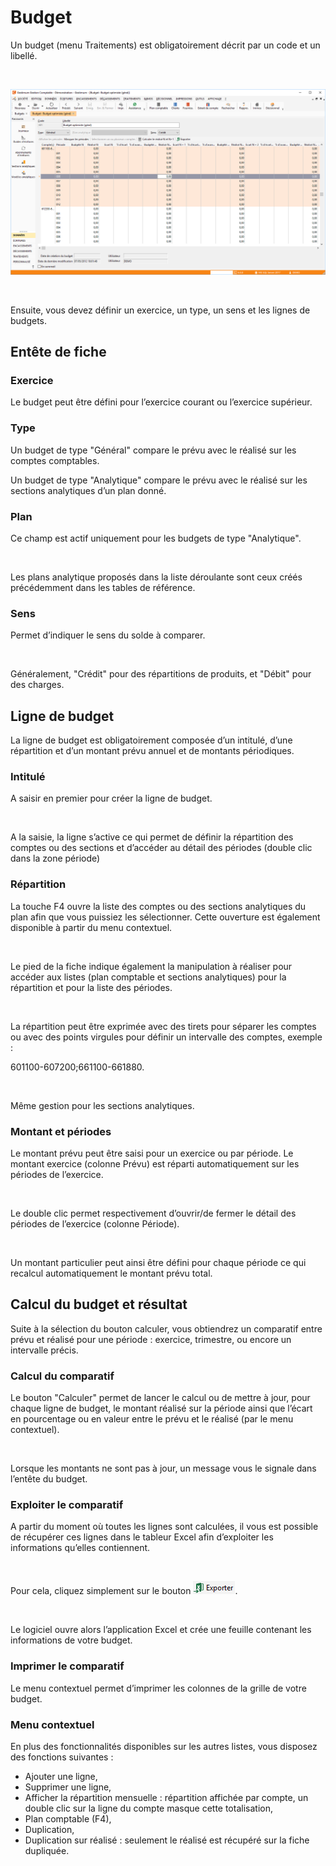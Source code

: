 # Budget



Un budget (menu Traitements) est obligatoirement décrit par un code et un libellé.


 


![](Fiche.png)


 


Ensuite, vous devez définir un exercice, 
 un type, un sens 
 et les lignes de budgets.


## Entête de fiche


### Exercice


Le budget peut être défini pour l’exercice courant ou l’exercice supérieur.


### Type


Un budget de type "Général" compare le prévu avec le réalisé 
 sur les comptes comptables.


Un budget de type "Analytique" compare le prévu avec le réalisé 
 sur les sections analytiques d’un plan donné.


### Plan


Ce champ est actif uniquement pour les budgets 
 de type "Analytique".


 


Les plans analytique proposés dans la liste 
 déroulante sont ceux créés précédemment dans les tables de référence.


### Sens


Permet d’indiquer le sens du solde à comparer.


 


Généralement, "Crédit" pour des répartitions de produits, 
 et "Débit" pour des charges.


## Ligne de budget


La ligne de budget est obligatoirement 
 composée d’un intitulé, d’une répartition et d’un montant prévu annuel 
 et de montants périodiques.


### Intitulé


A saisir en premier pour créer la ligne de budget.


 


A la saisie, la ligne s’active ce qui permet de définir la répartition 
 des comptes ou des sections et d’accéder au détail des périodes (double 
 clic dans la zone période)


### Répartition


La touche F4 ouvre la liste des comptes ou des sections analytiques 
 du plan afin que vous puissiez les sélectionner. Cette ouverture est également 
 disponible à partir du menu contextuel.


 


Le pied de la fiche indique également la manipulation à réaliser pour 
 accéder aux listes (plan comptable et sections analytiques) pour la répartition 
 et pour la liste des périodes.


 


La répartition peut être exprimée avec des tirets pour séparer les comptes 
 ou avec des points virgules pour définir un intervalle des comptes, exemple 
 :


601100-607200;661100-661880.


 


Même gestion pour les sections analytiques.


### Montant et périodes


Le montant prévu peut être saisi pour un exercice ou par période. Le 
 montant exercice (colonne Prévu) est réparti automatiquement sur les périodes 
 de l’exercice.


 


Le double clic permet respectivement d’ouvrir/de fermer le détail des 
 périodes de l’exercice (colonne Période).


 


Un montant particulier peut ainsi être défini pour chaque période ce 
 qui recalcul automatiquement le montant prévu total.


## Calcul du budget et résultat


Suite à la sélection du bouton calculer, vous obtiendrez un comparatif 
 entre prévu et réalisé pour une période : exercice, trimestre, ou encore 
 un intervalle précis.


### Calcul du comparatif


Le bouton "Calculer" permet de lancer le calcul ou de mettre 
 à jour, pour chaque ligne de budget, le montant réalisé sur la période 
 ainsi que l’écart en pourcentage ou en valeur entre le prévu et le réalisé 
 (par le menu contextuel).


 


Lorsque les montants ne sont pas à jour, un message vous le signale 
 dans l’entête du budget.


### Exploiter le comparatif


A partir du moment où toutes les lignes sont calculées, il vous est 
 possible de récupérer ces lignes dans le tableur Excel afin d’exploiter 
 les informations qu’elles contiennent.


 


Pour cela, cliquez simplement sur le bouton ![](IconeExcel.png).


 


Le logiciel ouvre alors l’application Excel et crée une feuille contenant 
 les informations de votre budget.


### Imprimer le comparatif


Le menu contextuel permet d’imprimer les colonnes de la grille de votre 
 budget.


### Menu contextuel


En plus des fonctionnalités disponibles sur les autres listes, vous 
 disposez des fonctions suivantes :


* Ajouter 
 une ligne,
* Supprimer 
 une ligne,
* Afficher 
 la répartition mensuelle : répartition affichée par compte, un double 
 clic sur la ligne du compte masque cette totalisation,
* Plan 
 comptable (F4),
* Duplication,
* Duplication 
 sur réalisé : seulement le réalisé est récupéré sur la fiche 
 dupliquée.


